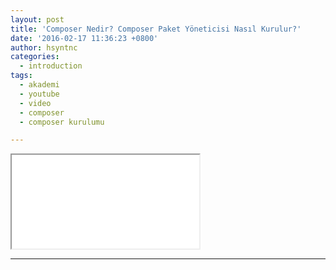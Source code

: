 ```yaml
---
layout: post
title: 'Composer Nedir? Composer Paket Yöneticisi Nasıl Kurulur?'
date: '2016-02-17 11:36:23 +0800'
author: hsyntnc
categories:
  - introduction
tags:
  - akademi
  - youtube
  - video
  - composer
  - composer kurulumu

---
```


<div class="embed-responsive embed-responsive-16by9">
  <iframe class="embed-responsive-item" src="//www.youtube.com/embed/Qqg6DS1x4Js" allowfullscreen=""></iframe>
</div>

---

